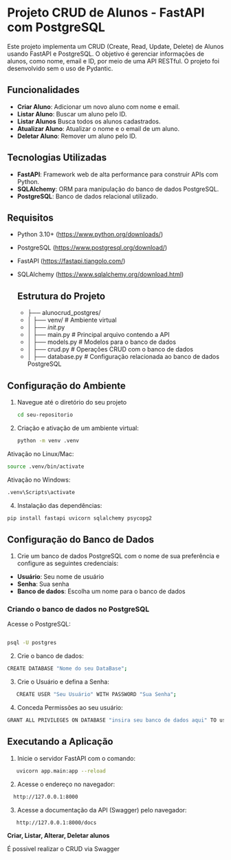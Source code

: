 # Projeto CRUD de Alunos - FastAPI com PostgreSQL

Este projeto implementa um CRUD (Create, Read, Update, Delete) de Alunos usando FastAPI e PostgreSQL. O objetivo é gerenciar informações de alunos, como nome, email e ID, por meio de uma API RESTful. O projeto foi desenvolvido sem o uso de Pydantic.

## Funcionalidades

- **Criar Aluno**: Adicionar um novo aluno com nome e email.
- **Listar Aluno**: Buscar um aluno pelo ID.
- **Listar Alunos** Busca todos os alunos cadastrados.
- **Atualizar Aluno**: Atualizar o nome e o email de um aluno.
- **Deletar Aluno**: Remover um aluno pelo ID.

## Tecnologias Utilizadas

- **FastAPI**: Framework web de alta performance para construir APIs com Python. 
- **SQLAlchemy**: ORM para manipulação do banco de dados PostgreSQL.
- **PostgreSQL**: Banco de dados relacional utilizado.

## Requisitos

- Python 3.10+ (https://www.python.org/downloads/)
- PostgreSQL (https://www.postgresql.org/download/)
- FastAPI (https://fastapi.tiangolo.com/)
- SQLAlchemy (https://www.sqlalchemy.org/download.html)

   ## Estrutura do Projeto
    -   ├── alunocrud_postgres/
    -   │   ├── venv/                # Ambiente virtual
    -   │   ├── _init_.py
    -   │   ├── main.py              # Principal arquivo contendo a API
    -   │   ├── models.py            # Modelos para o banco de dados
    -   │   ├── crud.py              # Operações CRUD com o banco de dados
    -   │   ├── database.py          # Configuração relacionada ao banco de dados PostgreSQL


## Configuração do Ambiente

1. Navegue até o diretório do seu projeto

   ```bash
   cd seu-repositorio
   ```
   
2. Criação e ativação de um ambiente virtual:

   ```bash
   python -m venv .venv
   ```
   
Ativação no Linux/Mac:

  ```bash
  source .venv/bin/activate

  ```

Ativação no Windows:

  ```bash
  .venv\Scripts\activate

  ```

4. Instalação das dependências:

  ```bash
  pip install fastapi uvicorn sqlalchemy psycopg2

  ```

## Configuração do Banco de Dados

1. Crie um banco de dados PostgreSQL com o nome de sua preferência e configure as seguintes credenciais:

- **Usuário**: Seu nome de usuário
- **Senha**: Sua senha
- **Banco de dados**: Escolha um nome para o banco de dados

### Criando o banco de dados no PostgreSQL

Acesse o PostgreSQL:

  ```bash

  psql -U postgres

 ```

2. Crie o banco de dados:

 ```bash
CREATE DATABASE "Nome do seu DataBase";

 ```
3. Crie o Usuário e defina a Senha:

```bash
   CREATE USER "Seu Usuário" WITH PASSWORD "Sua Senha";
```

4. Conceda Permissões ao seu usuário:

```bash
GRANT ALL PRIVILEGES ON DATABASE "insira seu banco de dados aqui" TO usuario;
```

## Executando a Aplicação

1. Inicie o servidor FastAPI com o comando:

```bash
   uvicorn app.main:app --reload
```

2. Acesse o endereço no navegador:

```bash
  http://127.0.0.1:8000
```

3. Acesse a documentação da API (Swagger) pelo navegador:

```bash
   http://127.0.0.1:8000/docs
```

**Criar, Listar, Alterar, Deletar alunos**

É possivel realizar o CRUD via Swagger
   

   
